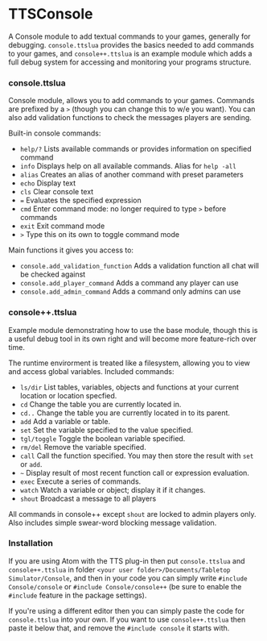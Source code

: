 # TTSConsole

A Console module to add textual commands to your games, generally for debugging.  ```console.ttslua``` provides the basics needed to add commands to your games, and ```console++.ttslua``` is an example module which adds a full debug system for accessing and monitoring your programs structure.


### console.ttslua

Console module, allows you to add commands to your games.  Commands are prefixed by a ```>``` (though
you can change this to w/e you want).  You can also add validation functions to check the messages
players are sending.  

Built-in console commands:
* ```help/?```  Lists available commands or provides information on specified command
* ```info```    Displays help on all available commands.  Alias for ```help -all```
* ```alias```   Creates an alias of another command with preset parameters
* ```echo```    Display text
* ```cls```     Clear console text
* ```=```       Evaluates the specified expression
* ```cmd```     Enter command mode: no longer required to type ```>``` before commands
* ```exit```    Exit command mode
* ```>```       Type this on its own to toggle command mode

Main functions it gives you access to:
* ```console.add_validation_function``` Adds a validation function all chat will be checked against
* ```console.add_player_command```      Adds a command any player can use
* ```console.add_admin_command```       Adds a command only admins can use


### console++.ttslua

Example module demonstrating how to use the base module, though this is a useful debug tool in its own
right and will become more feature-rich over time.  

The runtime envirorment is treated like a filesystem, allowing you to view and access global variables.
Included commands:
* ```ls/dir```      List tables, variables, objects and functions at your current location or location specfied.
* ```cd```          Change the table you are currently located in.  
* ```cd..```        Change the table you are currently located in to its parent.
* ```add```         Add a variable or table.
* ```set```         Set the variable specified to the value specified.
* ```tgl/toggle```  Toggle the boolean variable specified.
* ```rm/del```      Remove the variable specified.
* ```call```        Call the function specified.  You may then store the result with ```set``` or ```add```.
* ```~```           Display result of most recent function call or expression evaluation.
* ```exec```        Execute a series of commands.
* ```watch```       Watch a variable or object; display it if it changes.
* ```shout```       Broadcast a message to all players

All commands in console++ except ```shout``` are locked to admin players only.
Also includes simple swear-word blocking message validation.


### Installation

If you are using Atom with the TTS plug-in then put ```console.ttslua``` and ```console++.ttslua``` in folder  ```<your user folder>/Documents/Tabletop Simulator/Console```, and then in your code you can simply write ```#include Console/console``` or ```#include Console/console++``` (be sure to enable the ```#include``` feature in the package settings).

If you're using a different editor then you can simply paste the code for ```console.ttslua``` into your own.  If you want to use ```console++.ttslua``` then paste it below that, and remove the ```#include console``` it starts with.
